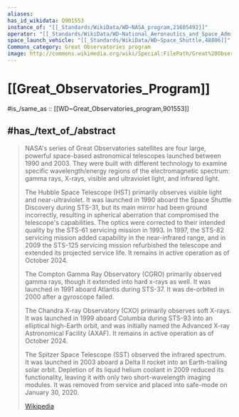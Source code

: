 ```yaml
---
aliases:
has_id_wikidata: Q901553
instance_of: "[[_Standards/WikiData/WD~NASA_program,21605492]]"
operator: "[[_Standards/WikiData/WD~National_Aeronautics_and_Space_Administration,23548]]"
space_launch_vehicle: "[[_Standards/WikiData/WD~Space_Shuttle,48806]]"
Commons_category: Great Observatories program
image: http://commons.wikimedia.org/wiki/Special:FilePath/Great%20Observatories.jpg
---
```


# [[Great_Observatories_Program]] 

#is_/same_as :: [[WD~Great_Observatories_program,901553]] 

## #has_/text_of_/abstract 

> NASA's series of Great Observatories satellites are four 
> large, powerful space-based astronomical telescopes launched between 1990 and 2003. 
> They were built with different technology to examine specific wavelength/energy regions 
> of the electromagnetic spectrum: gamma rays, X-rays, visible and ultraviolet light, and infrared light.
>
> The Hubble Space Telescope (HST) primarily observes visible light and near-ultraviolet. It was launched in 1990 aboard the Space Shuttle Discovery during STS-31, but its main mirror had been ground incorrectly, resulting in spherical aberration that compromised the telescope's capabilities. The optics were corrected to their intended quality by the STS-61 servicing mission in 1993. In 1997, the STS-82 servicing mission added capability in the near-infrared range, and in 2009 the STS-125 servicing mission refurbished the telescope and extended its projected service life. It remains in active operation as of October 2024.
>
> The Compton Gamma Ray Observatory (CGRO) primarily observed gamma rays, though it extended into hard x-rays as well. It was launched in 1991 aboard Atlantis during STS-37. It was de-orbited in 2000 after a gyroscope failed.
>
> The Chandra X-ray Observatory (CXO) primarily observes soft X-rays. It was launched in 1999 aboard Columbia during STS-93 into an elliptical high-Earth orbit, and was initially named the Advanced X-ray Astronomical Facility (AXAF). It remains in active operation as of October 2024.
>
> The Spitzer Space Telescope (SST) observed the infrared spectrum. It was launched in 2003 aboard a Delta II rocket into an Earth-trailing solar orbit. Depletion of its liquid helium coolant in 2009 reduced its functionality, leaving it with only two short-wavelength imaging modules. It was removed from service and placed into safe-mode on January 30, 2020.
>
> [Wikipedia](https://en.wikipedia.org/wiki/Great%20Observatories%20program) 

